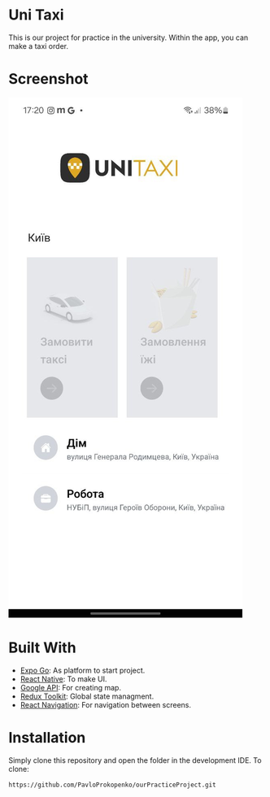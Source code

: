 # Uni Taxi
This is our project for practice in the university. Within the app, you can make a taxi order.
# Screenshot
![picture alt](https://github.com/PavloProkopenko/ourPracticeProject/blob/main/screenshots/image.png)

# Built With
* [Expo Go](https://expo.dev/go): As platform to start project.
* [React Native](https://reactnative.dev/): To make UI.
* [Google API](https://developers.google.com/apis-explorer): For creating map.
* [Redux Toolkit](https://redux.js.org/): Global state managment.
* [React Navigation](https://reactnavigation.org/): For navigation between screens.

# Installation
Simply clone this repository and open the folder in the development IDE. To clone:
```
https://github.com/PavloProkopenko/ourPracticeProject.git
```

